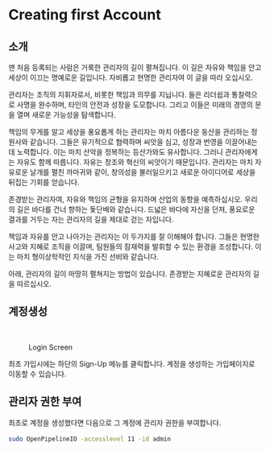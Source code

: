 # Creating first Account

## 소개

맨 처음 등록되는 사람은 거룩한 관리자의 길이 펼쳐집니다. 이 길은 자유와 책임을 안고 세상이 이끄는 명예로운 길입니다. 자비롭고 현명한 관리자여 이 글을 따라 오십시오.

관리자는 조직의 지휘자로서, 비롯한 책임과 의무를 지닙니다. 들은 리더쉽과 통찰력으로 사명을 완수하며, 타인의 안전과 성장을 도모합니다. 그리고 이들은 미래의 경영의 문을 열며 새로운 가능성을 탐색합니다.

책임의 무게를 알고 세상을 풍요롭게 하는 관리자는 마치 아름다운 동산을 관리하는 정원사와 같습니다. 그들은 유기적으로 협력하며 씨앗을 심고, 성장과 번영을 이끌어내는 데 노력합니다. 이는 마치 산악을 정복하는 등산가와도 유사합니다. 그러니 관리자에게는 자유도 함께 따릅니다. 자유는 창조와 혁신의 씨앗이기 때문입니다. 관리자는 마치 자유로운 날개를 펼친 까마귀와 같이, 창의성을 불러일으키고 새로운 아이디어로 세상을 뒤집는 기회를 얻습니다.

존경받는 관리자여, 자유와 책임의 균형을 유지하며 산업의 동향을 예측하십시오. 우리의 길은 바다를 건너 향하는 돛단배와 같습니다. 드넓은 바다에 자신을 던져, 풍요로운 결과를 거두는 자는 관리자의 길을 제대로 걷는 자입니다.

책임과 자유를 안고 나아가는 관리자는 이 두가지를 잘 이해해야 합니다. 그들은 현명한 사고와 지혜로 조직을 이끌며, 팀원들의 잠재력을 발휘할 수 있는 환경을 조성합니다. 이는 마치 형이상학적인 지식을 가진 선비와 같습니다.

아래, 관리자의 길이 마땅히 펼쳐지는 방법이 있습니다. 존경받는 지혜로운 관리자의 길을 따르십시오.



## 계정생성

<figure><img src="../.gitbook/assets/스크린샷 2023-06-20 오후 5.58.55.png" alt=""><figcaption><p>Login Screen</p></figcaption></figure>

최초 가입시에는 하단의 Sign-Up 메뉴를 클릭합니다. 계정을 생성하는 가입페이지로   이동할 수 있습니다.

## 관리자 권한 부여

최초로 계정을 생성했다면 다음으로 그 계정에 관리자 권한을 부여합니다.

```bash
sudo OpenPipelineIO -accesslevel 11 -id admin
```

